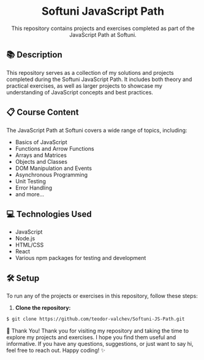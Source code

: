 <div align="center">
  <h1>Softuni JavaScript Path</h1>
  <p>This repository contains projects and exercises completed as part of the JavaScript Path at Softuni.</p>
</div>

## 📚 Description

This repository serves as a collection of my solutions and projects completed during the Softuni JavaScript Path. It includes both theory and practical exercises, as well as larger projects to showcase my understanding of JavaScript concepts and best practices.

## 📋 Course Content

The JavaScript Path at Softuni covers a wide range of topics, including:

- Basics of JavaScript
- Functions and Arrow Functions
- Arrays and Matrices
- Objects and Classes
- DOM Manipulation and Events
- Asynchronous Programming
- Unit Testing
- Error Handling
- and more...

## 💻 Technologies Used

- JavaScript
- Node.js
- HTML/CSS
- React
- Various npm packages for testing and development

## 🛠️ Setup

To run any of the projects or exercises in this repository, follow these steps:

1. **Clone the repository:**

```bash
$ git clone https://github.com/teodor-valchev/Softuni-JS-Path.git
```
🌟 Thank You!
Thank you for visiting my repository and taking the time to explore my projects and exercises. I hope you find them useful and informative. If you have any questions, suggestions, or just want to say hi, feel free to reach out. Happy coding! ✨
